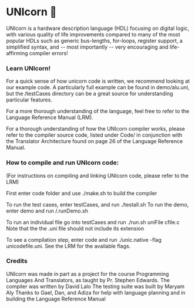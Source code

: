 # UNIcorn 🦄

UNIcorn is a hardware description language (HDL) focusing on digital logic, with various quality of life improvements compared to many of the most popular HDLs such as generic bus-lengths, for-loops, register support, a simplified syntax, and -- most importantly -- very encouraging and life-affirming compiler errors!


### Learn UNIcorn!

For a quick sense of how unicorn code is written, we recommend looking at our example code. A particularly full example can be found in demo/alu.uni, but the /testCases directory can be a great source for understanding particular features. 

For a more thorough understanding of the language, feel free to refer to the Language Reference Manual (LRM).

For a thorough understanding of how the UNIcorn compiler works, please refer to the compiler source code, listed under Code/ in conjunction with the Translator Architecture found on page 26 of the Language Reference Manual.



### How to compile and run UNIcorn code:

(For instructions on compiling and linking UNIcorn code, please refer to the LRM)

First enter code folder and use ./make.sh to build the compiler

To run the test cases, enter testCases, and run ./testall.sh
To run the demo, enter demo and run /.runDemo.sh

To run an individual file go into testCases and run ./run.sh uniFile cfile.c
Note that the the .uni file should not include its extension

To see a compilation step, enter code and run ./unic.native -flag
unicodefile.uni. See the LRM for the available flags.


### Credits

UNIcorn was made in part as a project for the course Programming Languages And Translators, as taught by Pr. Stephen Edwards.
The compiler was written by David Lalo
The testing suite was built by Maryam Aly
Thanks to Gael, Dan, and Adiza for help with language planning and in building the Language Reference Manual
